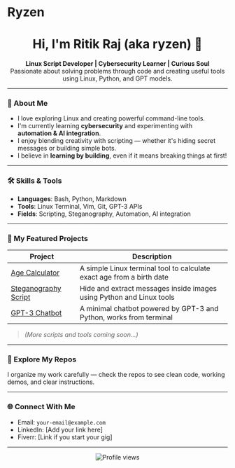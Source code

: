 # Ryzen
<h1 align="center">Hi, I'm Ritik Raj (aka ryzen) 👋</h1>

<p align="center">
  <b>Linux Script Developer | Cybersecurity Learner | Curious Soul</b><br>
  Passionate about solving problems through code and creating useful tools using Linux, Python, and GPT models.
</p>

---

### 🚀 About Me

- I love exploring Linux and creating powerful command-line tools.
- I'm currently learning **cybersecurity** and experimenting with **automation & AI integration**.
- I enjoy blending creativity with scripting — whether it's hiding secret messages or building simple bots.
- I believe in **learning by building**, even if it means breaking things at first!

---

### 🛠️ Skills & Tools

- **Languages**: Bash, Python, Markdown  
- **Tools**: Linux Terminal, Vim, Git, GPT-3 APIs  
- **Fields**: Scripting, Steganography, Automation, AI integration

---

### 🔧 My Featured Projects

| Project | Description |
|--------|-------------|
| [Age Calculator](https://github.com/rasen/age-calculator) | A simple Linux terminal tool to calculate exact age from a birth date |
| [Steganography Script](https://github.com/rasen/steganography-tool) | Hide and extract messages inside images using Python and Linux tools |
| [GPT-3 Chatbot](https://github.com/rasen/gpt3-chatbot) | A minimal chatbot powered by GPT-3 and Python, works from terminal |

> *(More scripts and tools coming soon...)*

---

### 📂 Explore My Repos

I organize my work carefully — check the repos to see clean code, working demos, and clear instructions.

---

### 🌐 Connect With Me

- Email: `your-email@example.com`
- LinkedIn: [Add your link here]
- Fiverr: [Link if you start your gig]

---

<p align="center">
  <img src="https://komarev.com/ghpvc/?username=ryslzen&style=flat-square&color=blue" alt="Profile views" />  
</p>
